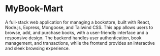 # MyBook-Mart
A full-stack web application for managing a bookstore, built with React, Node.js, Express, Mongoose, and Tailwind CSS. This app allows users to browse, add, and purchase books, with a user-friendly interface and a responsive design. The backend handles user authentication, book management, and transactions, while the frontend provides an interactive and sleek browsing experience.
